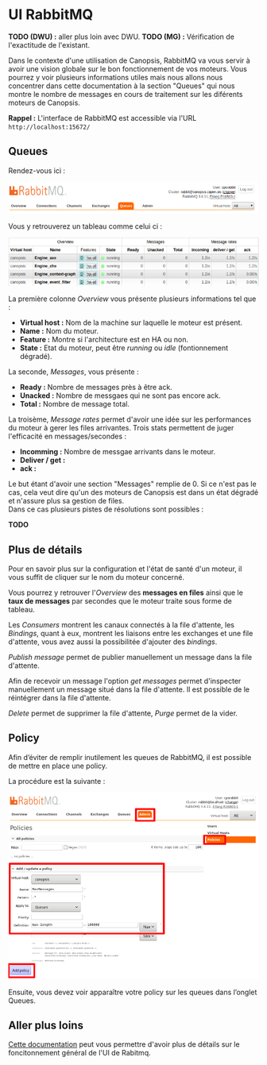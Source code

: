# UI RabbitMQ

**TODO (DWU) :** aller plus loin avec DWU.
**TODO (MG) :** Vérification de l'exactitude de l'existant.

Dans le contexte d'une utilisation de Canopsis, RabbitMQ va vous servir à avoir une vision globale sur le bon fonctionnement de vos moteurs.
Vous pourrez y voir plusieurs informations utiles mais nous allons nous concentrer dans cette documentation à la section "Queues" qui nous montre le nombre de messages
en cours de traitement sur les diférents moteurs de Canopsis.

**Rappel :**
L'interface de RabbitMQ est accessible via l'URL ```http://localhost:15672/```

## Queues

Rendez-vous ici :

![img1](img/section_queues.png)

Vous y retrouverez un tableau comme celui ci :

![img2](img/tab1.png)

La première colonne *Overview* vous présente plusieurs informations tel que :

- **Virtual host :** Nom de la machine sur laquelle le moteur est présent.  
- **Name :** Nom du moteur.  
- **Feature :** Montre si l'architecture est en HA ou non.  
- **State :** Etat du moteur, peut être *running* ou *idle* (fontionnement dégradé).  

La seconde, *Messages*, vous présente :

- **Ready :** Nombre de messages près à être ack.
- **Unacked :** Nombre de messgaes qui ne sont pas encore ack.
- **Total :** Nombre de message total.

La troisème, *Message rates* permet d'avoir une idée sur les performances du moteur à gerer les files arrivantes. Trois stats permettent de juger l'efficacité en messages/secondes :

- **Incomming :** Nombre de messgae arrivants dans le moteur.
- **Deliver / get :** 
- **ack :**

Le but étant d'avoir une section "Messages" remplie de 0. Si ce n'est pas le cas, cela veut dire qu'un des moteurs de Canopsis est dans un état dégradé et n'assure plus sa gestion de files.  
Dans ce cas plusieurs pistes de résolutions sont possibles : 

**TODO**

## Plus de détails

Pour en savoir plus sur la configuration et l'état de santé d'un moteur, il vous suffit de cliquer sur le nom du moteur concerné.  
   
Vous pourrez y retrouver l'*Overview* des **messages en files** ainsi que le **taux de messages** par secondes que le moteur traite sous forme de tableau.  
  
Les *Consumers* montrent les canaux connectés à la file d'attente, les *Bindings*, quant à eux, montrent les liaisons entre les exchanges et une file d'attente, vous avez aussi la possibilitée d'ajouter des *bindings*.  
  
*Publish message* permet de publier manuellement un message dans la file d'attente.  
  
Afin de recevoir un message l'option *get messages* permet  d'inspecter manuellement un message situé dans la file d'attente. Il est possible de le réintégrer dans la file d'attente.  
  
*Delete* permet de supprimer la file d'attente, *Purge* permet de la vider.  


## Policy

Afin d’éviter de remplir inutilement les queues de RabbitMQ, il est possible de mettre en place une policy.

La procédure est la suivante :

![img](img/rabbitmq_policy.png)

Ensuite, vous devez voir apparaître votre policy sur les queues dans l’onglet Queues.


## Aller plus loins

[Cette documentation](https://www.cloudamqp.com/blog/2015-05-27-part3-rabbitmq-for-beginners_the-management-interface.html#overview) peut vous permettre d'avoir plus de détails sur le foncitonnement général de l'UI de Rabitmq.